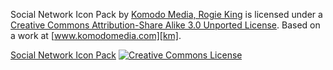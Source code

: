 Social Network Icon Pack by [Komodo Media, Rogie King][km] is licensed under a
[Creative Commons Attribution-Share Alike 3.0 Unported License][license].
Based on a work at [www.komodomedia.com][km].

[Social Network Icon Pack][dl] [![Creative Commons License][licenseIcon]][license]

[km]: http://www.komodomedia.com "Komodo Media"
[license]: http://creativecommons.org/licenses/by-sa/3.0/
[licenseIcon]: http://i.creativecommons.org/l/by-sa/3.0/80x15.png
[dl]: http://www.komodomedia.com/download/#social-network-icon-pack
